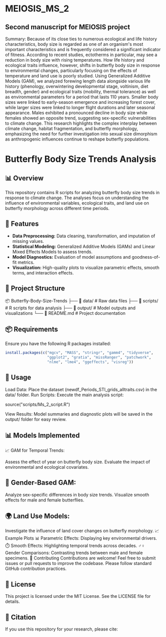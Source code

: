 # MEIOSIS_MS_2
## Second manuscript for MEIOSIS project
Summary: Because of its close ties to numerous ecological and life history characteristics, body size is regarded as one of an organism's most important characteristics and is frequently considered a significant indicator of fitness. According to recent studies, ectotherms in particular, may see a reduction in body size with rising temperatures. How life history and ecological traits influence, however, shifts in butterfly body size in response to environmental changes, particularly focusing on the effects of temperature and land use is poorly studied. Using Generalized Additive Models (GAM), we analyzed forewing length data alongside various life history (phenology, overwintering developmental stage, voltinism, diet breadth, gender) and ecological traits (mobility, thermal tolerance) as well as environmental parameters for a period that lasts 110 years. Smaller body sizes were linked to early-season emergence and increasing forest cover, while larger sizes were linked to longer flight durations and later seasonal appearance. Males exhibited a pronounced decline in body size while females showed an opposite trend, suggesting sex-specific vulnerabilities to climate change. This research highlights the complex interplay between climate change, habitat fragmentation, and butterfly morphology, emphasizing the need for further investigation into sexual size dimorphism as anthropogenic influences continue to reshape butterfly populations.
# Butterfly Body Size Trends Analysis

## 📊 Overview

This repository contains R scripts for analyzing butterfly body size trends in response to climate change. The analyses focus on understanding the influence of environmental variables, ecological traits, and land use on butterfly morphology across different time periods.

## 🚀 Features

- **Data Preprocessing:** Data cleaning, transformation, and imputation of missing values.
- **Statistical Modeling:** Generalized Additive Models (GAMs) and Linear Mixed Effects Models to assess trends.
- **Model Diagnostics:** Evaluation of model assumptions and goodness-of-fit metrics.
- **Visualization:** High-quality plots to visualize parametric effects, smooth terms, and interaction effects.

## 📂 Project Structure

📦 Butterfly-Body-Size-Trends ├── 📁 data/ # Raw data files ├── 📁 scripts/ # R scripts for data analysis ├── 📁 output/ # Model outputs and visualizations └── 📄 README.md # Project documentation


## 📦 Requirements

Ensure you have the following R packages installed:

```R
install.packages(c("mgcv", "MASS", "stringr", "gamm4", "tidyverse", 
                   "ggplot2", "gratia", "missRanger", "patchwork", 
                   "nlme", "lme4", "ggeffects", "visreg"))
```

## 📝 Usage
Load Data: Place the dataset (newdf_Periods_STI_grids_alltraits.csv) in the data/ folder.
Run Scripts: Execute the main analysis script:

source("scripts/Ms_2_script.R")

View Results: Model summaries and diagnostic plots will be saved in the output/ folder for easy review.
## 📊 Models Implemented
📈 GAM for Temporal Trends:

Assess the effect of year on butterfly body size.
Evaluate the impact of environmental and ecological covariates.
## 👥 Gender-Based GAM:

Analyze sex-specific differences in body size trends.
Visualize smooth effects for male and female butterflies.
## 🌍 Land Use Models:

Investigate the influence of land cover changes on butterfly morphology.
📈 Example Plots
📊 Parametric Effects: Displaying key environmental drivers.
⏱️ Smooth Effects: Highlighting temporal trends across decades.
♂️♀️ Gender Comparisons: Contrasting trends between male and female specimens.
🤝 Contributing
Contributions are welcome! Feel free to submit issues or pull requests to improve the codebase. Please follow standard GitHub contribution practices.

## 📜 License
This project is licensed under the MIT License. See the LICENSE file for details.

## 🔗 Citation
If you use this repository for your research, please cite:


